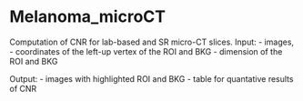 # Melanoma_microCT

Computation of CNR for lab-based and SR micro-CT slices. 
Input:  - images, 
        - coordinates of the left-up vertex of the ROI and BKG
        - dimension of the ROI and BKG
       
Output:
        - images with highlighted ROI and BKG
        - table for quantative results of CNR
